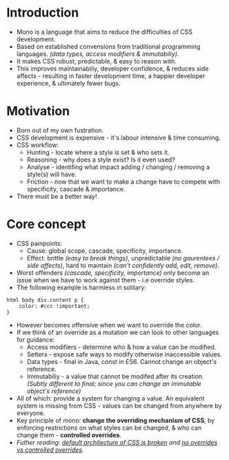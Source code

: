 # Introduction

- Mono is a language that aims to reduce the difficulties of CSS development.
- Based on established convensions from traditional programming languages. *(data types, access modifiers & immutabiliy).*
- It makes CSS robust, predictable, & easy to reason with.
- This improves maintainabiliy, developer confidence, & reduces side affects - resulting in faster development time, a happier developer experience, & ultimately fewer bugs.

# Motivation

- Born out of my own fustration.
- CSS development is expensive - it's labour intensive & time consuming.
- CSS workflow:
    - Hunting - locate where a style is set & who sets it.
    - Reasoning - why does a style exist? Is it even used?
    - Analyse - identifing what impact adding / changing / removing a style(s) will have.
    - Friction - now that we want to make a change have to compete with specificity, cascade & importance.
- There must be a better way!

# Core concept

- CSS painpoints:
    - Cause: global scope, cascade, specificity, importance.
    - Effect: brittle *(easy to break things)*, unpredictable *(no gaurentees / side affects)*, hard to maintain *(can't confidently add, edit, remove)*.
- Worst offenders *(cascade, specificity, importance)* only become an issue when we have to work against them - i.e override styles.
- The following example is harmless in solitary:

```
html body div.content p {
    color: #ccc !important;
}
```

- However becomes offensive when we want to override the color.
- If we think of an override as a mutation we can look to other languages for guidance:
	- Access modifiers - determine who & how a value can be modified.
	- Setters - expose safe ways to modify otherwise inaccessible values.
	- Data types - final in Java, const in ES6. Cannot change an object's reference. 
	- Immutabiliy - a value that cannot be modifed after its creation. *(Subtly different to final; since you can change an immutable object's reference)*
- All of which: provide a system for changing a value. An equivalent system is missing from CSS - values can be changed from anywhere by everyone.
- Key principle of mono: **change the overriding mechanism of CSS**, by enforcing restrictions on what styles can be changed, & who can change them - **controlled overrides**.
- *Futher reading: [default architecture of CSS is broken]() and [no overrides vs controlled overrides]().*